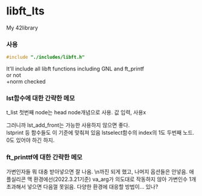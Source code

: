 # libft_lts
My 42library

### 사용
```c
#include "./includes/libft.h"
```
It'll include all libft functions including GNL and ft_printf  
or not  
+norm checked

### lst함수에 대한 간략한 메모

t_list 첫번째 node는 head node개념으로 사용. 값 입력, 사용x

그러니까 lst_add_front는 가능한 사용하지 않으면 좋다.  
lstprint 등 함수들도 이 기준에 맞춰져 있음
lstselect함수의 index의 1도 두번째 노드. 0도 있어야 하긴 하지.

### ft_printtf에 대한 간략한 메모
가변인자들 뭐 대충 받아넣으면 잘 나옴.
\n까진 되게 했고, 나머지 옵션들은 안넣음.
애플실리콘 맥 환경에선(2022.3.21기준) va_arg가 의도대로 작동하지 않아 가변인수 1개 초과해서 넣으면 다음껄 못읽음.
다양한 환경에 대응할 방법이... 있나?
